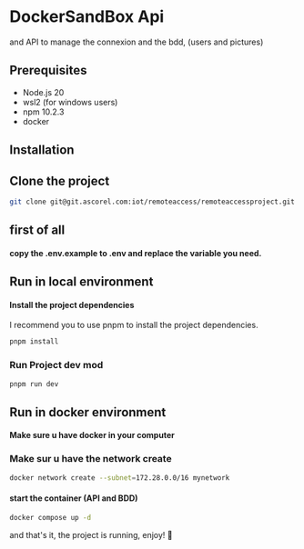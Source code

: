 # DockerSandBox Api
and API to manage the connexion and the bdd, (users and pictures)

## Prerequisites
- Node.js 20
- wsl2 (for windows users)
- npm 10.2.3
- docker 
## Installation

## Clone the project
```bash
git clone git@git.ascorel.com:iot/remoteaccess/remoteaccessproject.git
```
## first of all 
#### copy the .env.example to .env and replace the variable you need.

## Run in local environment

#### Install the project dependencies

I recommend you to use pnpm to install the project dependencies.

```bash
pnpm install
```
### Run Project dev mod
```bash
pnpm run dev
```

## Run in docker environment

#### Make sure u have docker in your computer

### Make sur u have the network create 
```bash
docker network create --subnet=172.28.0.0/16 mynetwork
```

#### start the container (API and BDD)

```bash
docker compose up -d
```

and that's it, the project is running, enjoy! 🎉